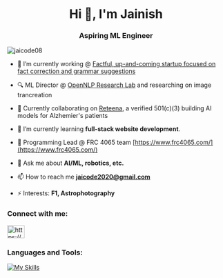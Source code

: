 <h1 align="center">Hi 👋, I'm Jainish</h1>
<h3 align="center">Aspiring ML Engineer</h3>

<p align="left"> <img src="https://komarev.com/ghpvc/?username=jaicode08&label=Profile%20views&color=0e75b6&style=flat" alt="jaicode08" /> </p>

- 🔭 I’m currently working @ [Factful, up-and-coming startup focused on fact correction and grammar suggestions](https://factful.io/)

- 🔍 ML Director @ [OpenNLP Research Lab](https://opennlplabs.org/) and researching on image trancreation

- 👯 Currently collaborating on [Reteena](https://reteena.org/), a verified 501(c)(3) building AI models for Alzhemier's patients

- 🌱 I’m currently learning **full-stack website development**.

- 🤖 Programming Lead @ FRC 4065 team [https://www.frc4065.com/](https://www.frc4065.com/)

- 💬 Ask me about **AI/ML, robotics, etc.**

- 📫 How to reach me **jaicode2020@gmail.com**

- ⚡ Interests: **F1, Astrophotography**

<h3 align="left">Connect with me:</h3>
<p align="left">
<a href="https://www.linkedin.com/in/jainish-patel-h/" target="blank"><img align="center" src="https://raw.githubusercontent.com/rahuldkjain/github-profile-readme-generator/master/src/images/icons/Social/linked-in-alt.svg" alt="https://www.linkedin.com/in/jainish-patel-3b0765274/" height="30" width="40" /></a>
</p>

<h3 align="left">Languages and Tools:</h3>

[![My Skills](https://skillicons.dev/icons?i=arduino,azure,gcp,c,cs,cpp,py,java,ts,react,sqlite,pytorch,tensorflow,sklearn,opencv,bash,docker,unity,flask,fastapi,mongodb,eclipse,git)](https://skillicons.dev)
